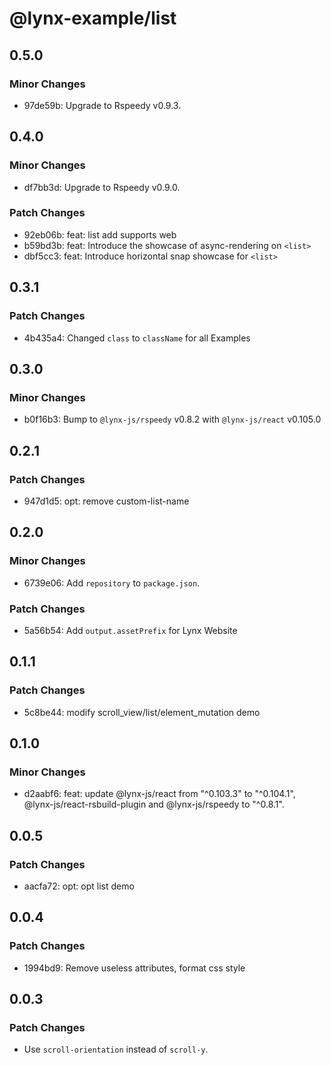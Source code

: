 # @lynx-example/list

## 0.5.0

### Minor Changes

- 97de59b: Upgrade to Rspeedy v0.9.3.

## 0.4.0

### Minor Changes

- df7bb3d: Upgrade to Rspeedy v0.9.0.

### Patch Changes

- 92eb06b: feat: list add supports web
- b59bd3b: feat: Introduce the showcase of async-rendering on `<list>`
- dbf5cc3: feat: Introduce horizontal snap showcase for `<list>`

## 0.3.1

### Patch Changes

- 4b435a4: Changed `class` to `className` for all Examples

## 0.3.0

### Minor Changes

- b0f16b3: Bump to `@lynx-js/rspeedy` v0.8.2 with `@lynx-js/react` v0.105.0

## 0.2.1

### Patch Changes

- 947d1d5: opt: remove custom-list-name

## 0.2.0

### Minor Changes

- 6739e06: Add `repository` to `package.json`.

### Patch Changes

- 5a56b54: Add `output.assetPrefix` for Lynx Website

## 0.1.1

### Patch Changes

- 5c8be44: modify scroll_view/list/element_mutation demo

## 0.1.0

### Minor Changes

- d2aabf6: feat: update @lynx-js/react from "^0.103.3" to "^0.104.1", @lynx-js/react-rsbuild-plugin and @lynx-js/rspeedy to "^0.8.1".

## 0.0.5

### Patch Changes

- aacfa72: opt: opt list demo

## 0.0.4

### Patch Changes

- 1994bd9: Remove useless attributes, format css style

## 0.0.3

### Patch Changes

- Use `scroll-orientation` instead of `scroll-y`.
